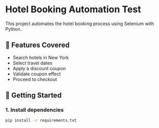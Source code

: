 # Hotel Booking Automation Test

This project automates the hotel booking process using Selenium with Python.

## 🔧 Features Covered
- Search hotels in New York
- Select travel dates
- Apply a discount coupon
- Validate coupon effect
- Proceed to checkout

## 🚀 Getting Started

### 1. Install dependencies
```bash
pip install -r requirements.txt


